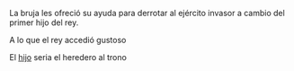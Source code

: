 La bruja les ofreció su ayuda para derrotar al ejército invasor a cambio del primer hijo del rey.

A lo que el rey accedió gustoso

El [hijo](../canudos.md) seria el heredero al trono
